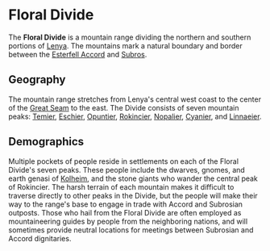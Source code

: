 # Floral Divide

The **Floral Divide** is a mountain range dividing the northern and southern portions of [Lenya](../lenya.md). The mountains mark a natural boundary and border between the [Esterfell Accord](../../../../societies/esterfell-accord/esterfell-accord.md) and [Subros](../../../../societies/subros.md).

## Geography

The mountain range stretches from Lenya's central west coast to the center of the [Great Seam](../great-seam.md) to the east. The Divide consists of seven mountain peaks: [Temier](temier.md), [Eschier](eschier.md), [Opuntier](opuntier.md), [Rokincier](rokincier.md), [Nopalier](nopalier.md), [Cyanier](cyanier.md), and [Linnaeier](linnaeier.md).

## Demographics

Multiple pockets of people reside in settlements on each of the Floral Divide's seven peaks. These people include the dwarves, gnomes, and earth genasi of [Kolheim](../../../../societies/verdancy/kolheim.md), and the stone giants who wander the central peak of Rokincier. The harsh terrain of each mountain makes it difficult to traverse directly to other peaks in the Divide, but the people will make their way to the range's base to engage in trade with Accord and Subrosian outposts. Those who hail from the Floral Divide are often employed as mountaineering guides by people from the neighboring nations, and will sometimes provide neutral locations for meetings between Subrosian and Accord dignitaries.
